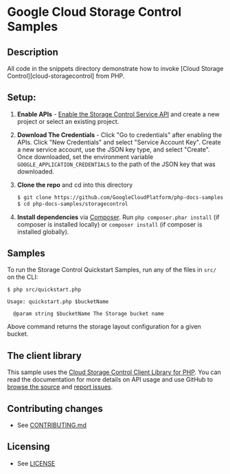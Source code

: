 # Google Cloud Storage Control Samples

## Description

All code in the snippets directory demonstrate how to invoke
[Cloud Storage Control][cloud-storagecontrol] from PHP.

[cloud-storage-control]: https://cloud.google.com/storage/docs/access-control

## Setup:

1.  **Enable APIs** - [Enable the Storage Control Service API](https://console.cloud.google.com/flows/enableapi?apiid=storage.googleapis.com)
    and create a new project or select an existing project.
2.  **Download The Credentials** - Click "Go to credentials" after enabling the APIs. Click "New Credentials"
    and select "Service Account Key". Create a new service account, use the JSON key type, and
    select "Create". Once downloaded, set the environment variable `GOOGLE_APPLICATION_CREDENTIALS`
    to the path of the JSON key that was downloaded.
3.  **Clone the repo** and cd into this directory

    ```sh
    $ git clone https://github.com/GoogleCloudPlatform/php-docs-samples
    $ cd php-docs-samples/storagecontrol
    ```
4.  **Install dependencies** via [Composer](http://getcomposer.org/doc/00-intro.md).
    Run `php composer.phar install` (if composer is installed locally) or `composer install`
    (if composer is installed globally).


## Samples

To run the Storage Control Quickstart Samples, run any of the files in `src/` on the CLI:

```
$ php src/quickstart.php

Usage: quickstart.php $bucketName

  @param string $bucketName The Storage bucket name
```

Above command returns the storage layout configuration for a given bucket.

## The client library

This sample uses the [Cloud Storage Control Client Library for PHP][google-cloud-php-storage-control].
You can read the documentation for more details on API usage and use GitHub
to [browse the source][google-cloud-php-source] and  [report issues][google-cloud-php-issues].

[google-cloud-php-storage-control]: https://cloud.google.com/storage/docs/reference/rpc
[google-cloud-php-source]: https://github.com/GoogleCloudPlatform/google-cloud-php
[google-cloud-php-issues]: https://github.com/GoogleCloudPlatform/google-cloud-php/issues
[google-cloud-sdk]: https://cloud.google.com/sdk/

## Contributing changes

* See [CONTRIBUTING.md](../../CONTRIBUTING.md)

## Licensing

* See [LICENSE](../../LICENSE)
